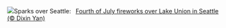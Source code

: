 ![](https://www.bing.com/th?id=OHR.SeattleFireworks_EN-US0523563675_UHD.jpg&w=1000)Sparks over Seattle:&nbsp;&ensp;[Fourth of July fireworks over Lake Union in Seattle (© Dixin Yan)](https://www.bing.com/th?id=OHR.SeattleFireworks_EN-US0523563675_UHD.jpg)
<br><br/>
